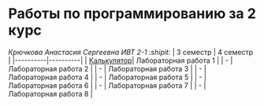 # **Работы по программированию за 2 курс**
*Крючкова Анастасия Сергеевна ИВТ 2-1 :shipit:*
| 3 семестр | 4 семестр |
|----------|----------|
| [Калькулятор]([https://skillbox.ru/media/](https://replit.com/@nestessia/calculator#main.py) "Калькулятор")| Лабораторная работа 1   |
| -    | Лабораторная работа 2   |
| -    | Лабораторная работа 3   |
| -    | Лабораторная работа 4   |
| -    | Лабораторная работа 5   |
| -    | Лабораторная работа 6   |
| -    | Лабораторная работа 7   |
| -    | Лабораторная работа 8   |
